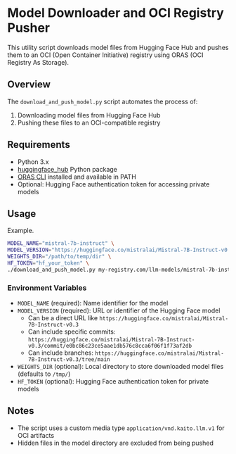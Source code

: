 # Model Downloader and OCI Registry Pusher

This utility script downloads model files from Hugging Face Hub and pushes them to an OCI (Open Container Initiative) registry using ORAS (OCI Registry As Storage).

## Overview

The `download_and_push_model.py` script automates the process of:
1. Downloading model files from Hugging Face Hub
2. Pushing these files to an OCI-compatible registry

## Requirements

- Python 3.x
- [huggingface_hub](https://github.com/huggingface/huggingface_hub) Python package
- [ORAS CLI](https://oras.land/docs/installation) installed and available in PATH
- Optional: Hugging Face authentication token for accessing private models

## Usage

Example.

```bash
MODEL_NAME="mistral-7b-instruct" \
MODEL_VERSION="https://huggingface.co/mistralai/Mistral-7B-Instruct-v0.3" \
WEIGHTS_DIR="/path/to/temp/dir" \
HF_TOKEN="hf_your_token" \
./download_and_push_model.py my-registry.com/llm-models/mistral-7b-instruct:v0.3
```

### Environment Variables

- `MODEL_NAME` (required): Name identifier for the model
- `MODEL_VERSION` (required): URL or identifier of the Hugging Face model
  - Can be a direct URL like `https://huggingface.co/mistralai/Mistral-7B-Instruct-v0.3`
  - Can include specific commits: `https://huggingface.co/mistralai/Mistral-7B-Instruct-v0.3/commit/e0bc86c23ce5aae1db576c8cca6f06f1f73af2db`
  - Can include branches: `https://huggingface.co/mistralai/Mistral-7B-Instruct-v0.3/tree/main`
- `WEIGHTS_DIR` (optional): Local directory to store downloaded model files (defaults to `/tmp/`)
- `HF_TOKEN` (optional): Hugging Face authentication token for private models

## Notes

- The script uses a custom media type `application/vnd.kaito.llm.v1` for OCI artifacts
- Hidden files in the model directory are excluded from being pushed
